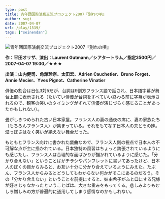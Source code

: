 ```yaml
---
type: post
title: 青年団国際演劇交流プロジェクト2007『別れの唄』
author: sugi
date: 2007-04-07
url: /play/1539/
tags: ["seinendan"]
---
```

<img src="/images/play/20070407.jpg" alt="青年団国際演劇交流プロジェクト2007『別れの唄』" class="alignleft" />

**作：平田オリザ、演出：Laurent Gutmann／シアタートラム／指定3500円／2007-04-07 19:00／★★★**

**出演：山内健司、角舘玲奈、太田宏、Adrien Cauchetier、Bruno Forget、Annie Mecier、Yves Pignot、Catherine Vinatier**

俳優の割合は日仏3対5だが、台詞は9割方フランス語で話され、日本語字幕が舞台上部に表示される（たいてい俳優が台詞をすべていい終わる前に字幕が表示されるので、観客の笑いのタイミングがずれて俳優が演じづらく感じることがあったかもしれない）。

畳がしきつめられた古い日本家屋。フランス人の妻の通夜の席に、妻の家族たち（もちろんフランス人）が集まっている。それをもてなす日本人の夫とその妹。湿っぽさはなく笑いが絶えない舞台だった。

もともとフランス向けに書かれた戯曲なので、フランス人側の視点で日本人の不可解な点が主に描かれている。日本独特の風習はちょっと誇張されているようにも感じたし、フランス人は合理的な面ばかりが描かれているように感じた。「分かり合えない」ということばがチラシやパンフレットに書いてあったけど、日本人のぼくの目からみると、お互い十分に分かり合えているようにみえた。たぶん、フランス人からみるとどうしてもわからない何かがそこにあるのだろう。その「分かり合えない」ということを前提にすると、妹由希子がふと口にする兄嫁が好きじゃなかったということばは、大きな重みをもってくる。悲しみよりもむしろ憎しみの方が普遍的に通用してしまう感情なのかもしれない。
